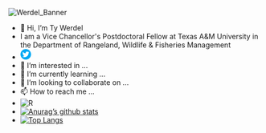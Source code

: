 ![Werdel_Banner](https://user-images.githubusercontent.com/45497381/187813221-31bb970c-4f74-443c-a3d3-7a834a6ba4b4.png)
- 👋 Hi, I’m Ty Werdel
- I am a Vice Chancellor's Postdoctoral Fellow at Texas A&M University in the Department of Rangeland, Wildlife & Fisheries Management
- [<img alt="Twitter" width="21px" src="https://github.com/tywerdel/tywerdel/blob/main/Images/twitter.png?raw=true"/>](https://twitter.com/TyWerdel)
- 👀 I’m interested in ...
- 🌱 I’m currently learning ...
- 💞️ I’m looking to collaborate on ...
- 📫 How to reach me ...
- ![R](https://img.shields.io/badge/r-%23276DC3.svg?style=for-the-badge&logo=r&logoColor=white)
- [![Anurag’s github stats](https://github-readme-stats.vercel.app/api?username=tywerdel)](https://github.com/tywerdel)
- [![Top Langs](https://github-readme-stats.vercel.app/api/top-langs/?username=tywerdel&layout=compact)](https://github.com/tywerdel)

<!---
tywerdel/tywerdel is a ✨ special ✨ repository because its `README.md` (this file) appears on your GitHub profile.
You can click the Preview link to take a look at your changes.
--->
